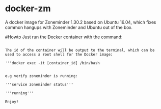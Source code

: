 # docker-zm
A docker image for Zoneminder 1.30.2 based on Ubuntu 16.04, which fixes common hangups with Zoneminder and Ubuntu out of the box. 

#Howto
Just run the Docker container with the command:

~~~~docker run -d --shm-size=4096m -p 80 -p 443 ekwoodrich/docker-zm~~~~

The id of the container will be output to the terminal, which can be used to access a root shell for the Docker image:

'''docker exec -it [container_id] /bin/bash


e.g verify zoneminder is running:

'''service zoneminder status'''

'''running'''

Enjoy!
